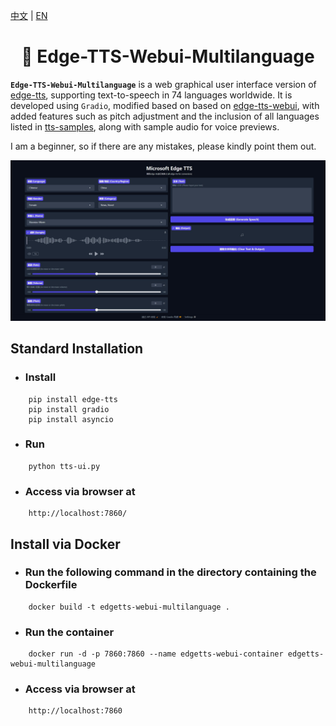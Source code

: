[中文](./README.md) | [EN](./README.en.md)

<div align="center">
<h1>🍦 Edge-TTS-Webui-Multilanguage</h1>
</div>

**`Edge-TTS-Webui-Multilanguage`** is a web graphical user interface version of [edge-tts](https://github.com/rany2/edge-tts), supporting text-to-speech in 74 languages worldwide. It is developed using `Gradio`, modified based on based on [edge-tts-webui](https://github.com/ycyy/edge-tts-webui), with added features such as pitch adjustment and the inclusion of all languages listed in [tts-samples](https://github.com/yaph/tts-samples), along with sample audio for voice previews.

I am a beginner, so if there are any mistakes, please kindly point them out.

![](Snipaste.jpeg)


## Standard Installation

- ### Install

```
    pip install edge-tts
    pip install gradio
    pip install asyncio
```

- ### Run

```
    python tts-ui.py
```

- ### Access via browser at

```
    http://localhost:7860/
```

## Install via Docker

- ### Run the following command in the directory containing the Dockerfile

```
    docker build -t edgetts-webui-multilanguage .
```

- ### Run the container

```
    docker run -d -p 7860:7860 --name edgetts-webui-container edgetts-webui-multilanguage
```

- ### Access via browser at

```
    http://localhost:7860
```
